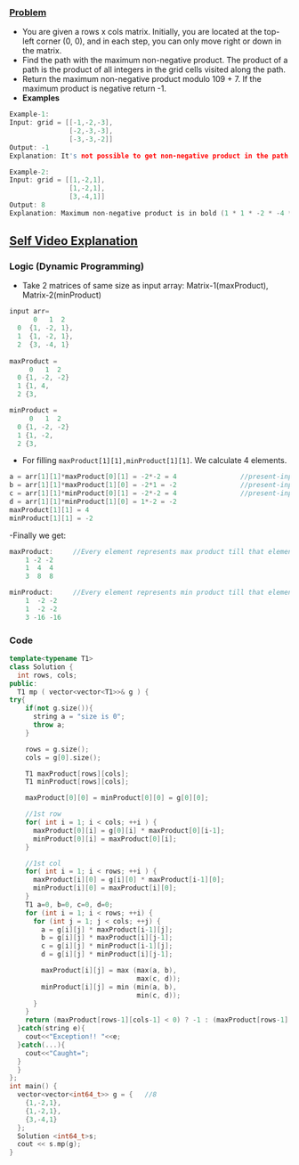 ### [Problem](https://leetcode.com/problems/maximum-non-negative-product-in-a-matrix/)
- You are given a rows x cols matrix. Initially, you are located at the top-left corner (0, 0), and in each step, you can only move right or down in the matrix.
- Find the path with the maximum non-negative product. The product of a path is the product of all integers in the grid cells visited along the path.
- Return the maximum non-negative product modulo 109 + 7. If the maximum product is negative return -1.
- **Examples**
```c++
Example-1:
Input: grid = [[-1,-2,-3],
               [-2,-3,-3],
               [-3,-3,-2]]
Output: -1
Explanation: It's not possible to get non-negative product in the path from (0, 0) to (2, 2), so return -1.

Example-2:
Input: grid = [[1,-2,1],
               [1,-2,1],
               [3,-4,1]]
Output: 8
Explanation: Maximum non-negative product is in bold (1 * 1 * -2 * -4 * 1 = 8).
```

## [Self Video Explanation](https://www.youtube.com/watch?v=rvK21xDqFxM)

### Logic (Dynamic Programming)
- Take 2 matrices of same size as input array: Matrix-1(maxProduct), Matrix-2(minProduct)
```c++
input arr=	    
      0   1  2
  0  {1, -2, 1},
  1  {1, -2, 1},
  2  {3, -4, 1}
	
maxProduct = 
     0   1  2
  0 {1, -2, -2}
  1 {1, 4,
  2 {3,

minProduct = 
     0   1  2
  0 {1, -2, -2}
  1 {1, -2,
  2 {3,	 
```  
- For filling `maxProduct[1][1],minProduct[1][1]`. We calculate 4 elements.
```c++
a = arr[1][1]*maxProduct[0][1] = -2*-2 = 4                //present-input-arr-element * Above-Product
b = arr[1][1]*maxProduct[1][0] = -2*1 = -2                //present-input-arr-element * Back-Product
c = arr[1][1]*minProduct[0][1] = -2*-2 = 4                //present-input-arr-element * Above-Product
d = arr[1][1]*minProduct[1][0] = 1*-2 = -2
maxProduct[1][1] = 4
minProduct[1][1] = -2
```
-Finally we get:
```c++
maxProduct:     //Every element represents max product till that element traversed from 0,0
    1 -2 -2
    1  4  4
    3  8  8

minProduct:     //Every element represents min product till that element traversed from 0,0
    1  -2 -2
    1  -2 -2
    3 -16 -16
```

### Code
```c++
template<typename T1>
class Solution {
  int rows, cols;
public:
  T1 mp ( vector<vector<T1>>& g ) {
try{
    if(not g.size()){
      string a = "size is 0";
      throw a;
    }

    rows = g.size();
    cols = g[0].size();

    T1 maxProduct[rows][cols];
    T1 minProduct[rows][cols];

    maxProduct[0][0] = minProduct[0][0] = g[0][0];

    //1st row
    for( int i = 1; i < cols; ++i ) {
      maxProduct[0][i] = g[0][i] * maxProduct[0][i-1];
      minProduct[0][i] = maxProduct[0][i];
    }

    //1st col
    for( int i = 1; i < rows; ++i ) {
      maxProduct[i][0] = g[i][0] * maxProduct[i-1][0];
      minProduct[i][0] = maxProduct[i][0];
    }
    T1 a=0, b=0, c=0, d=0;
    for (int i = 1; i < rows; ++i) {
      for (int j = 1; j < cols; ++j) {
        a = g[i][j] * maxProduct[i-1][j];
        b = g[i][j] * maxProduct[i][j-1];
        c = g[i][j] * minProduct[i-1][j];
        d = g[i][j] * minProduct[i][j-1];

        maxProduct[i][j] = max (max(a, b),
                                max(c, d));
        minProduct[i][j] = min (min(a, b),
                                min(c, d));
      }
    }
    return (maxProduct[rows-1][cols-1] < 0) ? -1 : (maxProduct[rows-1][cols-1] % 1000000007);
  }catch(string e){
    cout<<"Exception!! "<<e;
  }catch(...){
    cout<<"Caught=";
  }
  }
};
int main() {
  vector<vector<int64_t>> g = {   //8
    {1,-2,1},
    {1,-2,1},
    {3,-4,1}
  };
  Solution <int64_t>s;
  cout << s.mp(g);
}
```
